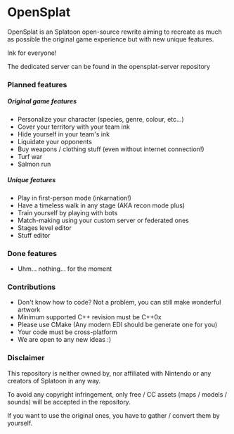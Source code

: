 OpenSplat
=============
OpenSplat is an Splatoon open-source rewrite aiming to recreate as much as possible the original game experience but with new unique features.

Ink for everyone!

The dedicated server can be found in the opensplat-server repository

### Planned features
##### Original game features
* Personalize your character (species, genre, colour, etc...)
* Cover your territory with your team ink
* Hide yourself in your team's ink
* Liquidate your opponents
* Buy weapons / clothing stuff (even without internet connection!)
* Turf war
* Salmon run

##### Unique features
* Play in first-person mode (inkarnation!)
* Have a timeless walk in any stage (AKA recon mode plus)
* Train yourself by playing with bots
* Match-making using your custom server or federated ones
* Stages level editor
* Stuff editor

### Done features
* Uhm... nothing... for the moment

### Contributions
* Don't know how to code? Not a problem, you can still make wonderful artwork
* Minimum supported C++ revision must be C++0x
* Please use CMake (Any modern EDI should be generate one for you)
* Your code must be cross-platform
* We are open to any new ideas :)

### Disclaimer
This repository is neither owned by, nor affiliated with Nintendo or any creators of Splatoon in any way.

To avoid any copyright infringement, only free / CC assets (maps / models / sounds) will be accepted in the repository.

If you want to use the original ones, you have to gather / convert them by yourself.
